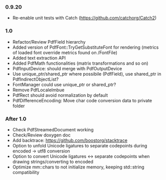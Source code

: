 ### 0.9.20
- Re-enable unit tests with Catch (https://github.com/catchorg/Catch2)

### 1.0
- Refactor/Review PdfField hierarchy
- Added version of PdfFont::TryGetSubstituteFont for rendering
  (metrics of loaded font override metrics found on /FontFile)
- Added text extraction API
- Added PdfMath functionalities (matrix transformations and so on)
- PdfInputDevice: should merge with PdfOutputDevice
- Use unique_ptr/shared_ptr where possibile (PdfField), use shared_ptr in PdfIndirectObjectList?
- FontManager could use unique_ptr or shared_ptr?
- Remove PdfLocaleImbue
- PdfRect should avoid normalization by default
- PdfDifferenceEncoding: Move char code conversion data to private folder

### After 1.0
- Check PdfStreamedDocument working
- Check/Review doxygen doc
- Add backtrace: https://github.com/boostorg/stacktrace
- Option to unfold Unicode ligatures to separate codepoints during encoded -> utf8 conversion
- Option to convert Unicode ligatures <-> separate codepoints when drawing strings/converting to encoded
- Optimize mm::chars to not initialize memory, keeping std::string compatibility
